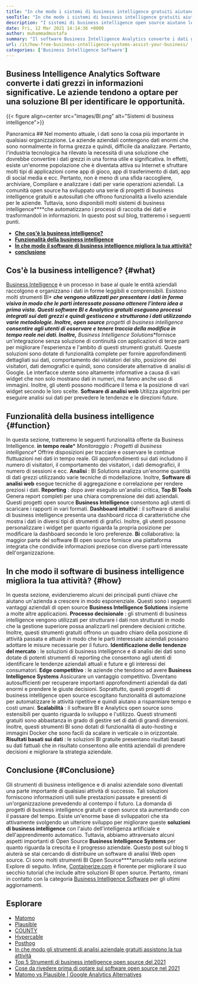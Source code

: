 ```yaml
---
title: "In che modo i sistemi di business intelligence gratuiti aiutano la tua attività" 
seoTitle: "In che modo i sistemi di business intelligence gratuiti aiutano la tua attività" 
description: "I sistemi di business intelligence open source aiutano le organizzazioni ad analizzare i dati in modo critico e formulare una strategia efficace basata su utili approfondimenti aziendali." 
date: Fri, 12 Mar 2021 14:14:36 +0000
author: muhammadmustafa
summary: "Il software Business Intelligence Analytics converte i dati grezzi in informazioni significative. Le aziende tendono a optare per una soluzione BI per identificare le opportunità." 
url: /it/how-free-business-intelligence-systems-assist-your-business/
categories: ['Business Intelligence Software']
---
```


## Business Intelligence Analytics Software converte i dati grezzi in informazioni significative. Le aziende tendono a optare per una soluzione BI per identificare le opportunità.

{{< figure align=center src="images/BI.png" alt="Sistemi di business intelligence">}}


Panoramica ##
Nel momento attuale, i dati sono la cosa più importante in qualsiasi organizzazione. Le aziende aziendali contengono dati enormi che sono normalmente in forma grezza e quindi, difficile da analizzare. Pertanto, l'industria tecnologica ha rilevato la necessità di una soluzione che dovrebbe convertire i dati grezzi in una forma utile e significativa. In effetti, esiste un'enorme popolazione che è diventata attiva su Internet e sfruttare molti tipi di applicazioni come app di gioco, app di trasferimento di dati, app di social media e ecc. Pertanto, non è meno di una sfida raccogliere, archiviare, Compilare e analizzare i dati per varie operazioni aziendali.
La comunità open source ha sviluppato una serie di progetti di business intelligence gratuiti e autosullati che offrono funzionalità a livello aziendale per le aziende. Tuttavia, sono disponibili molti sistemi di business intelligence****che automatizzano i processi di raccolta dei dati e trasformandoli in informazioni. In questo post sul blog, tratteremo i seguenti punti.
*  **[Che cos'è la business intelligence?][1]**  
*  **[Funzionalità della business intelligence][2]**  
*  **[In che modo il software di business intelligence migliora la tua attività?][3]**  
*  **[conclusione][4]**  

## Cos'è la business intelligence? {#what}

[][5][Business Intelligence][6] è un processo in base al quale le entità aziendali raccolgono e organizzano i dati in forme leggibili e comprensibili. Esistono molti strumenti BI*  ***che vengono utilizzati per presentare i dati in forma visiva in modo che le parti interessate possano ottenere l'intera idea a prima vista. Questi software BI e Analytics gratuiti eseguono processi integrati sui dati grezzi e quindi gestiscono e strutturano i dati utilizzando varie metodologie. Inoltre, open source** progetti di business intelligence **consentire agli utenti di osservare e tenere traccia della modifica in tempo reale nei dati. Inoltre,**  Business Intelligence Solutions**fornisce un'integrazione senza soluzione di continuità con applicazioni di terze parti per migliorare l'esperienza e l'ambito di questi strumenti gratuiti.
Queste soluzioni sono dotate di funzionalità complete per fornire approfondimenti dettagliati sui dati, comportamento dei visitatori del sito, posizione dei visitatori, dati demografici e quindi, sono considerate alternative di analisi di Google. Le interfacce utente sono altamente informative a causa di vari widget che non solo mostrano dati in numeri, ma fanno anche uso di immagini. Inoltre, gli utenti possono modificare il tema e la posizione di vari widget secondo le loro scelte.  **Software di analisi web**  Utilizza algoritmi per eseguire analisi sui dati per prevedere le tendenze e le direzioni future.

## Funzionalità della business intelligence {#function}

In questa sezione, tratteremo le seguenti funzionalità offerte da Business Intelligence.
 **in tempo reale*** *Monitoraggio **:** Progetti di business intelligence**  Offrire disposizioni per tracciare e osservare le continue fluttuazioni nei dati in tempo reale. Gli approfondimenti sui dati includono il numero di visitatori, il comportamento dei visitatori, i dati demografici, il numero di sessioni e ecc.
 **Analisi** : BI Solutions analizza un'enorme quantità di dati grezzi utilizzando varie tecniche di modellazione. Inoltre, **Software di analisi web** esegue tecniche di aggregazione e correlazione per rendere preziosi i dati.
 **Reporting** : dopo aver eseguito un'analisi critica, **Top BI Tools** Genera report completi per una chiara comprensione dei dati aziendali. Questi progetti open source **Business Intelligence** consentono agli utenti di scaricare i rapporti in vari formati.
 **Dashboard intuitivi** : il software di analisi di business intelligence presenta una dashboard ricca di caratteristiche che mostra i dati in diversi tipi di strumenti di grafici. Inoltre, gli utenti possono personalizzare i widget per quanto riguarda la propria posizione per modificare la dashboard secondo le loro preferenze.
 **Bi** collaborativo: la maggior parte del software BI open source fornisce una piattaforma integrata che condivide informazioni preziose con diverse parti interessate dell'organizzazione.

## In che modo il software di business intelligence migliora la tua attività? {#how}

In questa sezione, evidenzieremo alcuni dei principali punti chiave che aiutano un'azienda a crescere in modo esponenziale. Questi sono i seguenti vantaggi aziendali di open source  **Business Intelligence Solutions**  insieme a molte altre applicazioni.
 **Processo decisionale** : gli strumenti di business intelligence vengono utilizzati per strutturare i dati non strutturati in modo che la gestione superiore possa analizzarli nel prendere decisioni critiche. Inoltre, questi strumenti gratuiti offrono un quadro chiaro della posizione di attività passata e attuale in modo che le parti interessate aziendali possano adottare le misure necessarie per il futuro.
 **Identificazione delle tendenze del mercato** : le soluzioni di business intelligence e di analisi dei dati sono dotate di potenti strumenti di reporting che consentono agli utenti di identificare le tendenze aziendali attuali e future e gli interessi dei consumatori.
 **Edge competitivo** : le aziende che tendono ad avere **Business Intelligence Systems** Assicurare un vantaggio competitivo. Diventano autosufficienti per recuperare importanti approfondimenti aziendali da dati enormi e prendere le giuste decisioni. Soprattutto, questi progetti di business intelligence open source escogitano funzionalità di automazione per automatizzare le attività ripetitive e quindi aiutano a risparmiare tempo e costi umani.
 **Scalabilità** : il software BI e Analytics open source sono estensibili per quanto riguarda lo sviluppo e l'utilizzo. Questi strumenti gratuiti sono abbastanza in grado di gestire set di dati di grandi dimensioni. Inoltre, questi strumenti BI sono dotati di funzionalità di auto-hosting e immagini Docker che sono facili da scalare in verticale o in orizzontale.
 **Risultati basati sui dati** : le soluzioni BI gratuite presentano risultati basati su dati fattuali che in risultato consentono alle entità aziendali di prendere decisioni e migliorare la strategia aziendale.

## Conclusione {#Conclusione}

Gli strumenti di business intelligence e di analisi aziendale sono diventati una parte importante di qualsiasi attività di successo. Tali soluzioni forniscono informazioni utili sulle prestazioni passate e presenti di un'organizzazione prevedendo al contempo il futuro. La domanda di progetti di business intelligence gratuiti e open source sta aumentando con il passare del tempo. Esiste un'enorme base di sviluppatori che sta attivamente svolgendo un ulteriore sviluppo per migliorare queste  **soluzioni di business intelligence** con l'aiuto dell'intelligenza artificiale e dell'apprendimento automatico. Tuttavia, abbiamo attraversato alcuni aspetti importanti di Open Source **Business Intelligence Systems**  per quanto riguarda la crescita e il progresso aziendale. Questo post sul blog ti aiuterà se stai cercando di distribuire un software di analisi Web open source. Ci sono molti strumenti BI Open Source****arruolato nella sezione Explore di seguito.
Infine, [Containerize.com][7] è fiorente per migliorare il suo secchio tutorial che include altre soluzioni BI open source. Pertanto, rimani in contatto con la categoria [Business Intelligence Software][6] per gli ultimi aggiornamenti.

## Esplorare
  * [Matomo][8]
  * [Plausible][9]
  * [COUNTY][10]
  * [Hypercable][11]
  * [Posthog][12]
  * [In che modo gli strumenti di analisi aziendale gratuiti assistono la tua attività][13]
  * [Top 5 Strumenti di business intelligence open source del 2021][14]
  * [Cose da rivedere prima di optare sul software open source nel 2021][15]
  * [Matomo vs Plausible | Google Analytics Alternatives][16]



 [1]: #what
 [2]: #function
 [3]: #how
 [4]: #Conclusion
 [5]: #
 [6]: https://products.containerize.com/business-intelligence
 [7]: https://www.containerize.com/
 [8]: https://products.containerize.com/business-intelligence/matomo
 [9]: https://products.containerize.com/business-intelligence/plausible
 [10]: https://products.containerize.com/business-intelligence/countly
 [11]: https://products.containerize.com/business-intelligence/hypercable
 [12]: https://products.containerize.com/business-intelligence/posthog
 [13]: https://blog.containerize.com/2021/03/12/how-free-business-analytics-tools-assist-your-business/
 [14]: https://blog.containerize.com/business-intelligence-software/top-5-open-source-business-intelligence-solutions-of-2021/
 [15]: https://blog.containerize.com/cmdb-software/things-to-review-before-opting-open-source-software-in-2021/
 [16]: https://blog.containerize.com/business-intelligence-software/matomo-vs-plausible-google-analytics-alternatives/
